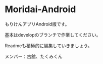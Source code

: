 Moridai-Android
===============

もりけんアプリAndroid版です。

基本はdevelopのブランチで作業してください。

Readmeも積極的に編集していきましょう。

メンバー：古舘、たくみくん
